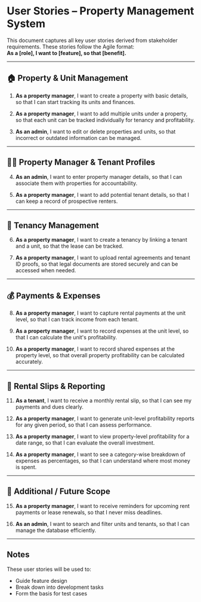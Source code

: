 # User Stories – Property Management System

This document captures all key user stories derived from stakeholder requirements. These stories follow the Agile format:  
**As a [role], I want to [feature], so that [benefit].**

---

## 🏠 Property & Unit Management

1. **As a property manager**, I want to create a property with basic details, so that I can start tracking its units and finances.

2. **As a property manager**, I want to add multiple units under a property, so that each unit can be tracked individually for tenancy and profitability.

3. **As an admin**, I want to edit or delete properties and units, so that incorrect or outdated information can be managed.

---

## 👨‍💼 Property Manager & Tenant Profiles

4. **As an admin**, I want to enter property manager details, so that I can associate them with properties for accountability.

5. **As a property manager**, I want to add potential tenant details, so that I can keep a record of prospective renters.

---

## 📄 Tenancy Management

6. **As a property manager**, I want to create a tenancy by linking a tenant and a unit, so that the lease can be tracked.

7. **As a property manager**, I want to upload rental agreements and tenant ID proofs, so that legal documents are stored securely and can be accessed when needed.

---

## 💰 Payments & Expenses

8. **As a property manager**, I want to capture rental payments at the unit level, so that I can track income from each tenant.

9. **As a property manager**, I want to record expenses at the unit level, so that I can calculate the unit's profitability.

10. **As a property manager**, I want to record shared expenses at the property level, so that overall property profitability can be calculated accurately.

---

## 📑 Rental Slips & Reporting

11. **As a tenant**, I want to receive a monthly rental slip, so that I can see my payments and dues clearly.

12. **As a property manager**, I want to generate unit-level profitability reports for any given period, so that I can assess performance.

13. **As a property manager**, I want to view property-level profitability for a date range, so that I can evaluate the overall investment.

14. **As a property manager**, I want to see a category-wise breakdown of expenses as percentages, so that I can understand where most money is spent.

---

## 🔄 Additional / Future Scope

15. **As a property manager**, I want to receive reminders for upcoming rent payments or lease renewals, so that I never miss deadlines.

16. **As an admin**, I want to search and filter units and tenants, so that I can manage the database efficiently.

---

## Notes
These user stories will be used to:
- Guide feature design
- Break down into development tasks
- Form the basis for test cases
